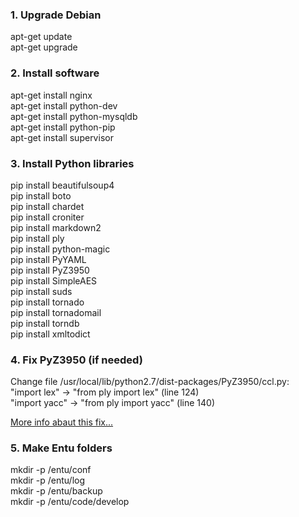 ### 1. Upgrade Debian
apt-get update  
apt-get upgrade  

### 2. Install software
apt-get install nginx  
apt-get install python-dev  
apt-get install python-mysqldb  
apt-get install python-pip  
apt-get install supervisor  

### 3. Install Python libraries
pip install beautifulsoup4  
pip install boto  
pip install chardet  
pip install croniter  
pip install markdown2  
pip install ply  
pip install python-magic  
pip install PyYAML  
pip install PyZ3950  
pip install SimpleAES  
pip install suds  
pip install tornado  
pip install tornadomail  
pip install torndb  
pip install xmltodict  

### 4. Fix PyZ3950 (if needed)
Change file /usr/local/lib/python2.7/dist-packages/PyZ3950/ccl.py:   
"import lex" -> "from ply import lex" (line 124)   
"import yacc" -> "from ply import yacc" (line 140)

[More info abaut this fix...](http://bayo.opadeyi.net/2011/05/getting-pyz3950-to-play-nice-with.html)

### 5. Make Entu folders
mkdir -p /entu/conf  
mkdir -p /entu/log  
mkdir -p /entu/backup  
mkdir -p /entu/code/develop  
